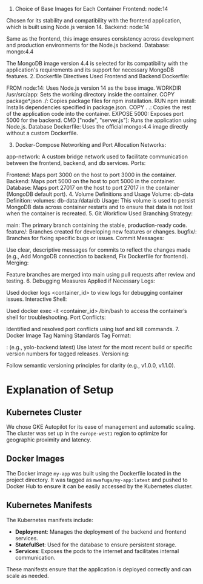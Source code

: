 1. Choice of Base Images for Each Container
Frontend: node:14

Chosen for its stability and compatibility with the frontend application, which is built using Node.js version 14.
Backend: node:14

Same as the frontend, this image ensures consistency across development and production environments for the Node.js backend.
Database: mongo:4.4

The MongoDB image version 4.4 is selected for its compatibility with the application's requirements and its support for necessary MongoDB features.
2. Dockerfile Directives Used
Frontend and Backend Dockerfile:

FROM node:14: Uses Node.js version 14 as the base image.
WORKDIR /usr/src/app: Sets the working directory inside the container.
COPY package*.json ./: Copies package files for npm installation.
RUN npm install: Installs dependencies specified in package.json.
COPY . .: Copies the rest of the application code into the container.
EXPOSE 5000: Exposes port 5000 for the backend.
CMD ["node", "server.js"]: Runs the application using Node.js.
Database Dockerfile: Uses the official mongo:4.4 image directly without a custom Dockerfile.

3. Docker-Compose Networking and Port Allocation
Networks:

app-network: A custom bridge network used to facilitate communication between the frontend, backend, and db services.
Ports:

Frontend: Maps port 3000 on the host to port 3000 in the container.
Backend: Maps port 5000 on the host to port 5000 in the container.
Database: Maps port 27017 on the host to port 27017 in the container (MongoDB default port).
4. Volume Definitions and Usage
Volume: db-data
Definition: volumes: db-data:/data/db
Usage: This volume is used to persist MongoDB data across container restarts and to ensure that data is not lost when the container is recreated.
5. Git Workflow Used
Branching Strategy:

main: The primary branch containing the stable, production-ready code.
feature/<feature-name>: Branches created for developing new features or changes.
bugfix/<issue-id>: Branches for fixing specific bugs or issues.
Commit Messages:

Use clear, descriptive messages for commits to reflect the changes made (e.g., Add MongoDB connection to backend, Fix Dockerfile for frontend).
Merging:

Feature branches are merged into main using pull requests after review and testing.
6. Debugging Measures Applied if Necessary
Logs:

Used docker logs <container_id> to view logs for debugging container issues.
Interactive Shell:

Used docker exec -it <container_id> /bin/bash to access the container’s shell for troubleshooting.
Port Conflicts:

Identified and resolved port conflicts using lsof and kill commands.
7. Docker Image Tag Naming Standards
Tag Format:

<image-name>:<version> (e.g., yolo-backend:latest)
Use latest for the most recent build or specific version numbers for tagged releases.
Versioning:

Follow semantic versioning principles for clarity (e.g., v1.0.0, v1.1.0).

# Explanation of Setup

## Kubernetes Cluster

We chose GKE Autopilot for its ease of management and automatic scaling. The cluster was set up in the `europe-west1` region to optimize for geographic proximity and latency.

## Docker Images

The Docker image `my-app` was built using the Dockerfile located in the project directory. It was tagged as `mwafuga/my-app:latest` and pushed to Docker Hub to ensure it can be easily accessed by the Kubernetes cluster.

## Kubernetes Manifests

The Kubernetes manifests include:
- **Deployment**: Manages the deployment of the backend and frontend services.
- **StatefulSet**: Used for the database to ensure persistent storage.
- **Services**: Exposes the pods to the internet and facilitates internal communication.

These manifests ensure that the application is deployed correctly and can scale as needed.

